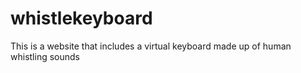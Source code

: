 # whistlekeyboard

This is a website that includes a virtual keyboard made up of human whistling sounds 
